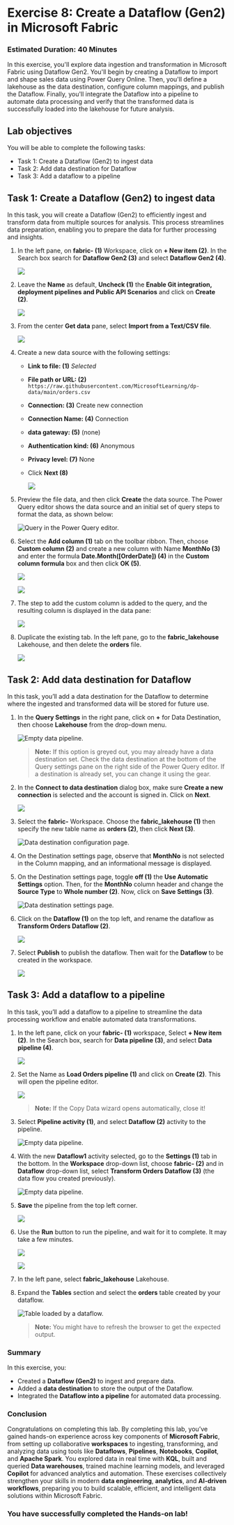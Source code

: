 # Exercise 8: Create a Dataflow (Gen2) in Microsoft Fabric

### Estimated Duration: 40 Minutes

In this exercise, you'll explore data ingestion and transformation in Microsoft Fabric using Dataflow Gen2. You'll begin by creating a Dataflow to import and shape sales data using Power Query Online. Then, you'll define a lakehouse as the data destination, configure column mappings, and publish the Dataflow. Finally, you'll integrate the Dataflow into a pipeline to automate data processing and verify that the transformed data is successfully loaded into the lakehouse for future analysis.

## Lab objectives

You will be able to complete the following tasks:

- Task 1: Create a Dataflow (Gen2) to ingest data
- Task 2: Add data destination for Dataflow
- Task 3: Add a dataflow to a pipeline

## Task 1: Create a Dataflow (Gen2) to ingest data

In this task, you will create a Dataflow (Gen2) to efficiently ingest and transform data from multiple sources for analysis. This process streamlines data preparation, enabling you to prepare the data for further processing and insights.

1. In the left pane, on **fabric-<inject key="DeploymentID" enableCopy="false"/> (1)** Workspace, click on **+ New item (2)**. In the Search box search for **Dataflow Gen2 (3)** and select **Dataflow Gen2 (4)**. 

   ![](./Images/Flow1.png)

1. Leave the **Name** as default, **Uncheck (1)** the **Enable Git integration, deployment pipelines and Public API Scenarios** and click on **Create (2)**.
   
   ![](./Images/e8t1p1.png)

1. From the center **Get data** pane, select **Import from a Text/CSV file**.

   ![](./Images/Flow3.png)

1. Create a new data source with the following settings:

    - **Link to file: (1)** *Selected*
    - **File path or URL: (2)** `https://raw.githubusercontent.com/MicrosoftLearning/dp-data/main/orders.csv`
    - **Connection: (3)** Create new connection
    - **Connection Name: (4)** Connection
    - **data gateway: (5)** (none)
    - **Authentication kind: (6)** Anonymous
    - **Privacy level: (7)** None
    - Click **Next (8)**

      ![](./Images/e8t1p2.png)

1. Preview the file data, and then click **Create** the data source. The Power Query editor shows the data source and an initial set of query steps to format the data, as shown below:

   ![Query in the Power Query editor.](./Images/e8t1p3.png)

1. Select the **Add column  (1)** tab on the toolbar ribbon. Then, choose **Custom column (2)** and create a new column with Name **MonthNo (3)** and enter the formula **Date.Month([OrderDate]) (4)** in the **Custom column formula** box and then click **OK (5)**.

   ![](./Images/e8t1p4.png)

   ![](./Images/e8t1p5.png)

1. The step to add the custom column is added to the query, and the resulting column is displayed in the data pane:

   ![](./Images/e8t1p6.png)

1. Duplicate the existing tab. In the left pane, go to the **fabric_lakehouse<inject key="DeploymentID" enableCopy="false"/>** Lakehouse, and then delete the **orders** file.

   ![](./Images/e8t1p7.png)

## Task 2: Add data destination for Dataflow

In this task, you’ll add a data destination for the Dataflow to determine where the ingested and transformed data will be stored for future use.

1. In the **Query Settings** in the right pane, click on **+** for Data Destination, then choose **Lakehouse** from the drop-down menu.

   ![Empty data pipeline.](./Images/Flow6.png)

   >**Note:** If this option is greyed out, you may already have a data destination set. Check the data destination at the bottom of the Query settings pane on the right side of the Power Query editor. If a destination is already set, you can change it using the gear.

1. In the **Connect to data destination** dialog box, make sure **Create a new connection** is selected and the **<inject key="AzureAdUserEmail"></inject>** account is signed in. Click on **Next**.

   ![](./Images/Flow7.png)

1. Select the **fabric-<inject key="DeploymentID" enableCopy="false"/>** Workspace. Choose the **fabric_lakehouse<inject key="DeploymentID" enableCopy="false"/> (1)** then specify the new table name as **orders (2)**, then click **Next (3)**.

   ![Data destination configuration page.](./Images/e8t2p1.png)

1. On the Destination settings page, observe that **MonthNo** is not selected in the Column mapping, and an informational message is displayed.
 
1. On the Destination settings page, toggle **off (1)** the **Use Automatic Settings** option. Then, for the **MonthNo** column header and change the **Source Type** to **Whole number (2)**. Now, click on **Save Settings (3)**.
   
   ![Data destination settings page.](./Images/e8t2p2.png)

1. Click on the **Dataflow (1)** on the top left, and rename the dataflow as **Transform Orders Dataflow (2)**.

   ![](./Images/Flow8.png)

1. Select **Publish** to publish the dataflow. Then wait for the **Dataflow** to be created in the workspace.

   ![](./Images/Publish.png)

## Task 3: Add a dataflow to a pipeline

In this task, you’ll add a dataflow to a pipeline to streamline the data processing workflow and enable automated data transformations.

1. In the left pane, click on your **fabric-<inject key="DeploymentID" enableCopy="false"/> (1)** workspace, Select **+ New item (2)**. In the Search box, search for **Data pipeline (3)**, and select **Data pipeline (4)**.

   ![](./Images/Flow9.png)

1. Set the Name as **Load Orders pipeline (1)** and click on **Create (2)**. This will open the pipeline editor.

   ![](./Images/Flow10.png)

   > **Note:** If the Copy Data wizard opens automatically, close it!

1. Select **Pipeline activity (1)**, and select **Dataflow (2)** activity to the pipeline.

   ![Empty data pipeline.](./Images/e8t3p1.png)

1. With the new **Dataflow1** activity selected, go to the **Settings (1)** tab in the bottom. In the **Workspace** drop-down list, choose **fabric-<inject key="DeploymentID" enableCopy="false"/> (2)** and in **Dataflow** drop-down list, select **Transform Orders Dataflow (3)** (the data flow you created previously).

   ![Empty data pipeline.](./Images/e8t3p2.png)
   
1. **Save** the pipeline from the top left corner.

   ![](./Images/Flow11.png)

1. Use the **Run** button to run the pipeline, and wait for it to complete. It may take a few minutes.

   ![](./Images/Flow12.png)
   
   ![](./Images/lak8.png)

1. In the left pane, select **fabric_lakehouse<inject key="DeploymentID" enableCopy="false"/>** Lakehouse.

1. Expand the **Tables** section and select the **orders** table created by your dataflow.

   ![Table loaded by a dataflow.](./Images/Orders11.png)

   >**Note:** You might have to refresh the browser to get the expected output.

### Summary

In this exercise, you:

- Created a **Dataflow (Gen2)** to ingest and prepare data.
- Added a **data destination** to store the output of the Dataflow.
- Integrated the **Dataflow into a pipeline** for automated data processing.

### Conclusion

Congratulations on completing this lab. By completing this lab, you’ve gained hands-on experience across key components of **Microsoft Fabric**, from setting up collaborative **workspaces** to ingesting, transforming, and analyzing data using tools like **Dataflows**, **Pipelines**, **Notebooks**, **Copilot**, and **Apache Spark**. You explored data in real time with **KQL**, built and queried **Data warehouses**, trained machine learning models, and leveraged **Copilot** for advanced analytics and automation. These exercises collectively strengthen your skills in modern **data engineering**, **analytics**, and **AI-driven workflows**, preparing you to build scalable, efficient, and intelligent data solutions within Microsoft Fabric.

### You have successfully completed the Hands-on lab!
